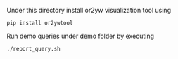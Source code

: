 Under this directory install or2yw visualization tool using
```
pip install or2ywtool
```

Run demo queries under demo folder by executing
```
./report_query.sh
```

